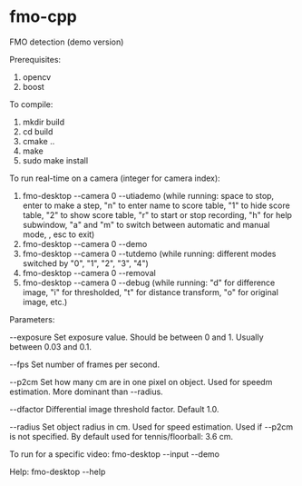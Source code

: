 # fmo-cpp
FMO detection (demo version)

Prerequisites:
1. opencv 
2. boost

To compile:
1. mkdir build
2. cd build
3. cmake ..
4. make
5. sudo make install

To run real-time on a camera (integer for camera index):
1. fmo-desktop --camera 0 --utiademo
(while running: space to stop, enter to make a step, "n" to enter name to score table, "1" to hide score table, "2" to show score table, "r" to start or stop recording, "h" for help subwindow, "a" and "m" to switch between automatic and manual mode, , esc to exit)
2. fmo-desktop --camera 0 --demo
3. fmo-desktop --camera 0 --tutdemo
(while running: different modes switched by "0", "1", "2", "3", "4")
4. fmo-desktop --camera 0 --removal
5. fmo-desktop --camera 0 --debug
(while running: "d" for difference image, "i" for thresholded, "t" for distance transform, "o" for original image, etc.)
 
  
Parameters: 

--exposure  Set exposure value. Should be between 0 and 1. Usually between 0.03 and 0.1.

--fps       Set number of frames per second.

--p2cm      Set how many cm are in one pixel on object. Used for speedm estimation. More dominant than --radius.
            
--dfactor   Differential image threshold factor. Default 1.0.

--radius    Set object radius in cm. Used for speed estimation. Used if --p2cm is not specified. By default used for tennis/floorball: 3.6 cm.


To run for a specific video:
fmo-desktop --input <path> --demo
  
Help:
fmo-desktop --help
